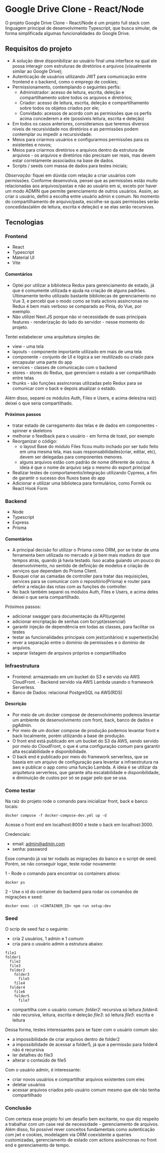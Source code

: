 # Google Drive Clone - React/Node

O projeto Google Drive Clone - React/Node é um projeto full stack com linguagem principal de desenvolvimento Typescript, que busca simular, de forma simplificada algumas funcionalidades do Google Drive. 

## Requisitos do projeto

- A solução deve disponibilizar ao usuário final uma interface na qual ele possa interagir com estruturas de diretórios e arquivos (visualmente similar ao Google Drive);
- Autenticação de usuários utilizando JWT para comunicação entre frontend e o backend, como o emprego de cookies;
- Permissionamento, contemplando o seguintes perfis: 
  - Administrador: acesso de leitura, escrita, deleção e compartilhamento sobre todos os arquivos e diretórios;
  - Criador: acesso de leitura, escrita, deleção e compartilhamento sobre todos os objetos criados por ele;
  - Convidado: acessos de acordo com as permissões que os perfis acima concederem  a ele (possíveis leitura, escrita e deleção)
- Em todos os casos anteriores, consideramos que teremos diversos níveis de recursividade nos diretórios e as permissões podem contemplar ou impedir a recursividade.
- Meios para criarmos usuários e configurarmos permissões para os existentes e novos;
- Meios para criarmos diretórios e arquivos dentro da estrutura de arquivos - os arquivos e diretórios não precisam ser reais, mas devem estar corretamente associados na base de dados.
- Scripts / seeds com massa de dados para testes iniciais;

*Observação:* fiquei em dúvida com relação a criar usuários com permissões. Conforme desenvolvia, pensei que as permissões estão muito relacionadas aos arquivos/pastas e não ao usuário em si, exceto por haver um modo ADMIN que permite gerenciamento de outros usuários. Assim, ao criar o usuário, defini a escolha entre usuário admin e comum. No momento do compartilhamento de arquivo/pasta, escolhe-se quais permissões serão concedidas(além de leitura, escrita e deleção) e se elas serão recursivas.

## Tecnologias

### Frontend

- React
- Typescript
- Material UI
- Vite

#### Comentários
- Optei por utilizar a biblioteca Redux para gerenciamento de estado, já que é comumente utilizada e ajuda na criação de alguns padrões. Ultimamente tenho utilizado bastante bibliotecas de gerenciamento no Vue 3, e percebi que o modo como se trata actions assíncronas no Redux é bem mais verboso se comparado ao Pinia, do Vue, por exemplo.
- Não utilizei Next.JS porque não vi necessidade de suas principais features - renderização do lado do servidor - nesse momento do projeto.

Tentei estabelecer uma arquitetura simples de:
- view - uma tela
- layouts - componente importante utilizado em mais de uma tela
- componente - conjunto de UI e lógica a ser reutilizado ou criado para encapsular uma parte do app
- services - classes de comunicação com o backend
- stores - stores do Redux, que gerenciam o estado a ser compartilhado entre telas
- thunks - são funções assíncronas utilizadas pelo Redux para se comunicar com o back e depois atualizar o estado.

Além disso, separei os módulos Auth, Files e Users, e acima deles(na raiz) deixei o que seria compartilhado. 

#### Próximos passos 
- tratar estado de carregamento das telas e de dados em componentes - spinner e skeletons
- melhorar o feedback para o usuário - em forma de toast, por exemplo
- Reorganizar o código:
  - o layout Base do módulo Files ficou muito inchado por ser tudo feito em uma mesma tela, mas suas responsabilidades(criar, editar, etc), devem ser delegadas para componentes menores. 
  - alguns arquivos estão com padrão de nome diferente de outros. A ideia é que o nome de arquivo seja o mesmo do export principal
- Realizar testes de comportamento/integração utilizando Cypress, a fim de garantir o sucesso dos fluxos base do app
- Adicionar e utilizar uma biblioteca para formulários, como Formik ou React Hook Form

### Backend

- Node
- Typescript
- Express
- Prisma

#### Comentários

- A principal decisão foi utilizar o Prisma como ORM, por se tratar de uma ferramenta bem utilizada no mercado e já bem mais madura do que tempos atrás, quando já havia testado. Isso acaba guiando um pouco do desenvolvimento, no sentido de definição de modelos e criação de serviços que dependam do Prisma Client.
- Busquei criar as camadas de controller para tratar das requisições, services para se comunicar com o repositório(Prisma) e router para definir a relação das rotas com as funções do controller.
- No back também separei os módulos Auth, Files e Users, e acima deles deixei o que seria compartilhado. 

Próximos passos:
- adicionar swagger para documentação da API(urgente)
- adicionar encriptação de senhas com bcrypt(essencial)
- garantir injeção de dependência em todas as classes, para facilitar os testes
- testar as funcionalidades principais com jest(unitários) e supertest(e2e)
- rever a separação entre o domínio de permissões e o domínio de arquivos. 
- separar listagem de arquivos próprios e compartilhados

### Infraestrutura

- Frontend: armazenado em um bucket do S3 e servido via AWS CloudFront. - Backend servido via AWS Lambda usando o framework Serverless.
- Banco de Dados: relacional PostgreSQL na AWS(RDS)

#### Descrição
- Por meio de um docker compose de desenvolvimento podemos levantar um ambiente de desenvolvimento com front, back, banco de dados e pgAdmin.
- Por meio de um docker compose de produção podemos levantar front e back localmente, porém utilizando a base de produção.
- O front end está publicado em um bucket do S3 da AWS, sendo servido por meio do CloudFront, o que é uma configuração comum para garantir alta escalabilidade e disponibilidade. 
- O back end é publicado por meio do framework serverless, que se baseia em um arquivo de configuração para levantar a infraestrutura na aws e publicar o app como uma função Lambda. A ideia é se utilizar da arquitetura serverless, que garante alta escalabilidade e disponibilidade, e diminuição de custos por só se pagar pelo que se usa. 

### Como testar

Na raiz do projeto rode o comando para inicializar front, back e banco locais:

```
docker compose -f docker-compose-dev.yml up -d
```

Acesse o front end em localhost:8000 e teste o back em localhost:3000.

Credenciais:

- email: admin@admin.com
- senha: password

Esse comando já vai ter rodado as migrações do banco e o script de seed. Porém, se não conseguir logar, teste rodar novamente:

1 - Rode o comando para encontrar os containers ativos:

```
docker ps
```

2 - Use o id do container do backend para rodar os comandos de migrações e seed:

```
docker exec -it <CONTAINER_ID> npm run setup:dev
```

### Seed
O scrip de seed faz o seguinte:
- cria 2 usuários, 1 admin e 1 comum
- cria para o usuário admin a estrutura abaixo:
```
file1
folder1
  file2
  file3
  folder2
    folder3
      file5
    file4
  folder4
    file6
    folder5
      file7
```
- compartilha com o usuário comum:
*folder2*: recursiva só leitura
*folder4*: não recursiva, leitura, escrita e deleção
*file3*: só leitura
*file5*: escrita e leitura

Dessa forma, testes interessantes para se fazer com o usuário comum são:
- a impossibilidade de criar arquivos dentro de folder2
- a impossibilidade de acessar a folder5, já que a permissão para folder4 não é recursiva
- ler detalhes do file3
- alterar o conteúdo de file5

Com o usuário admin, é interessante:
- criar novos usuários e compartilhar arquivos existentes com eles
- deletar usuários
- acessar arquivos criados pelo usuário comum mesmo que ele não tenha compartilhado

### Conclusão

Com certeza esse projeto foi um desafio bem excitante, no que diz respeito a trabalhar com um case real de necessidade - gerenciamento de arquivos. Além disso, foi possível rever conceitos fundamentais como autenticação com jwt e cookies, modelagem via ORM coexistente a queries customizadas, gerenciamento de estado com actions assíncronas no front end e gerenciamento de tempo.


